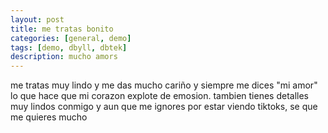 ```yaml
---
layout: post
title: me tratas bonito 
categories: [general, demo]
tags: [demo, dbyll, dbtek]
description: mucho amors 
---
```


me tratas muy lindo y me das mucho cariño y siempre me dices "mi amor" lo que hace que mi corazon explote de emosion.
tambien tienes detalles muy lindos conmigo y aun que me ignores por estar viendo tiktoks, se que me quieres mucho
